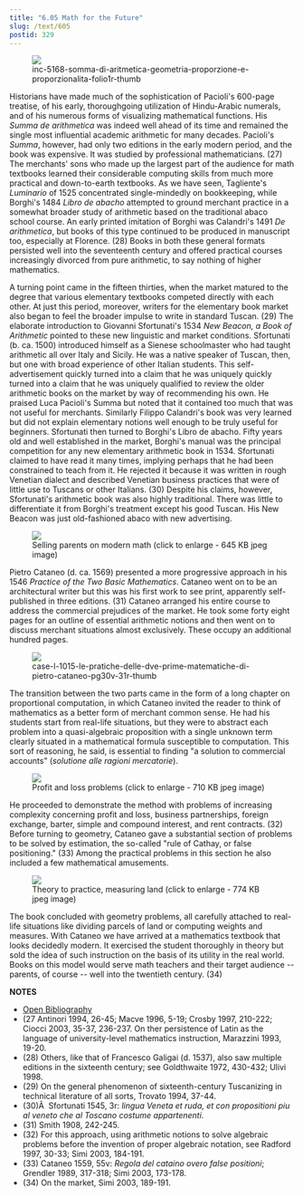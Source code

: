 ```yaml
---
title: "6.05 Math for the Future"
slug: /text/605
postid: 329
---
```

<figure class="mkdn-figure">
    <div onClick="createLightbox('/images_full/6.00_Chapter_Six/Inc.-5168,-Somma-di-aritmetica,-geometria,-proporzione-e-proporzionalita,-folio.1r.jpg')" data="/images_full/0.00_Introduction/Wing-ZP-535.D175Negrotitle.jpg" class="mkdn-image-link" id="lbimage">
    <img class="mkdn-image" src="/images_full/6.00_Chapter_Six/Inc.-5168,-Somma-di-aritmetica,-geometria,-proporzione-e-proporzionalita,-folio.1r.jpg" />
    <figcaption class="mkdn-figcaption">inc-5168-somma-di-aritmetica-geometria-proporzione-e-proporzionalita-folio1r-thumb</figcaption>
    </div>
</figure>

Historians have made much of the sophistication of Pacioli's 600-page treatise, of his early, thoroughgoing utilization of Hindu-Arabic numerals, and of his numerous forms of visualizing mathematical functions. His *Summa de arithmetica* was indeed well ahead of its time and remained the single most influential academic arithmetic for many decades. Pacioli's *Summa*, however, had only two editions in the early modern period, and the book was expensive. It was studied by professional mathematicians. (27) The merchants' sons who made up the largest part of the audience for math textbooks learned their considerable computing skills from much more practical and down-to-earth textbooks. As we have seen, Tagliente's *Luminario* of 1525 concentrated single-mindedly on bookkeeping, while Borghi's 1484 *Libro de abacho* attempted to ground merchant practice in a somewhat broader study of arithmetic based on the traditional abaco school course. An early printed imitation of Borghi was Calandri's 1491 *De arithmetica*, but books of this type continued to be produced in manuscript too, especially at Florence. (28) Books in both these general formats persisted well into the seventeenth century and offered practical courses increasingly divorced from pure arithmetic, to say nothing of higher mathematics.

A turning point came in the fifteen thirties, when the market matured to the degree that various elementary textbooks competed directly with each other. At just this period, moreover, writers for the elementary book market also began to feel the broader impulse to write in standard Tuscan. (29) The elaborate introduction to Giovanni Sfortunati's 1534 *New Beacon, a Book of Arithmetic* pointed to these new linguistic and market conditions. Sfortunati (b. ca. 1500) introduced himself as a Sienese schoolmaster who had taught arithmetic all over Italy and Sicily. He was a native speaker of Tuscan, then, but one with broad experience of other Italian students. This self-advertisement quickly turned into a claim that he was uniquely quickly turned into a claim that he was uniquely qualified to review the older arithmetic books on the market by way of recommending his own. He praised Luca Pacioli's Summa but noted that it contained too much that was not useful for merchants. Similarly Filippo Calandri's book was very learned but did not explain elementary notions well enough to be truly useful for beginners. Sfortunati then turned to Borghi's Libro de abacho. Fifty years old and well established in the market, Borghi's manual was the principal competition for any new elementary arithmetic book in 1534. Sfortunati claimed to have read it many times, implying perhaps that he had been constrained to teach from it. He rejected it because it was written in rough Venetian dialect and described Venetian business practices that were of little use to Tuscans or other Italians. (30) Despite his claims, however, Sfortunati's arithmetic book was also highly traditional. There was little to differentiate it from Borghi's treatment except his good Tuscan. His New Beacon was just old-fashioned abaco with new advertising.


<figure class="mkdn-figure">
    <div onClick="createLightbox('/images_full/6.00_Chapter_Six/Case-L-10.15,-Le-pratiche-delle-dve-prime-matematiche,-di-Pietro-Cataneo,-title-page.jpg')" data="/images_full/0.00_Introduction/Wing-ZP-535.D175Negrotitle.jpg" class="mkdn-image-link" id="lbimage">
    <img class="mkdn-image" src="/images_full/6.00_Chapter_Six/Case-L-10.15,-Le-pratiche-delle-dve-prime-matematiche,-di-Pietro-Cataneo,-title-page.jpg" />
    <figcaption class="mkdn-figcaption">Selling parents on modern math (click to enlarge - 645 KB jpeg image)</figcaption>
    </div>
</figure>

Pietro Cataneo (d. ca. 1569) presented a more progressive approach in his 1546 *Practice of the Two Basic Mathematics*. Cataneo went on to be an architectural writer but this was his first work to see print, apparently self-published in three editions. (31) Cataneo arranged his entire course to address the commercial prejudices of the market. He took some forty eight pages for an outline of essential arithmetic notions and then went on to discuss merchant situations almost exclusively. These occupy an additional hundred pages.

<figure class="mkdn-figure">
    <div onClick="createLightbox('/images_full/6.00_Chapter_Six/Case-L-10.15,-Le-pratiche-delle-dve-prime-matematiche,-di-Pietro-Cataneo,-pg.30v-31r.jpg')" data="/images_full/0.00_Introduction/Wing-ZP-535.D175Negrotitle.jpg" class="mkdn-image-link" id="lbimage">
    <img class="mkdn-image" src="/images_full/6.00_Chapter_Six/Case-L-10.15,-Le-pratiche-delle-dve-prime-matematiche,-di-Pietro-Cataneo,-pg.30v-31r.jpg" />
    <figcaption class="mkdn-figcaption">case-l-1015-le-pratiche-delle-dve-prime-matematiche-di-pietro-cataneo-pg30v-31r-thumb</figcaption>
    </div>
</figure>

The transition between the two parts came in the form of a long chapter on proportional computation, in which Cataneo invited the reader to think of mathematics as a better form of merchant common sense. He had his students start from real-life situations, but they were to abstract each problem into a quasi-algebraic proposition with a single unknown term clearly situated in a mathematical formula susceptible to computation. This sort of reasoning, he said, is essential to finding "a solution to commercial accounts" (*solutione alle ragioni mercatorie*).
<p style="text-align: center;"></p>


<figure class="mkdn-figure">
    <div onClick="createLightbox('/images_full//6.00_Chapter_Six/HFS_008.05.jpg')" data="/images_full/0.00_Introduction/Wing-ZP-535.D175Negrotitle.jpg" class="mkdn-image-link" id="lbimage">
    <img class="mkdn-image" src="/images_full//6.00_Chapter_Six/HFS_008.05.jpg" />
    <figcaption class="mkdn-figcaption">Profit and loss problems (click to enlarge - 710 KB jpeg image)</figcaption>
    </div>
</figure>

He proceeded to demonstrate the method with problems of increasing complexity concerning profit and loss, business partnerships, foreign exchange, barter, simple and compound interest, and rent contracts. (32) Before turning to geometry, Cataneo gave a substantial section of problems to be solved by estimation, the so-called "rule of Cathay, or false positioning." (33) Among the practical problems in this section he also included a few mathematical amusements.
<p style="text-align: center;"></p>


<figure class="mkdn-figure">
    <div onClick="createLightbox('/images_full//6.00_Chapter_Six/HFS_008.07.jpg')" data="/images_full/0.00_Introduction/Wing-ZP-535.D175Negrotitle.jpg" class="mkdn-image-link" id="lbimage">
    <img class="mkdn-image" src="/images_full//6.00_Chapter_Six/HFS_008.07.jpg" />
    <figcaption class="mkdn-figcaption">Theory to practice, measuring land (click to enlarge - 774 KB jpeg image)</figcaption>
    </div>
</figure>

The book concluded with geometry problems, all carefully attached to real-life situations like dividing parcels of land or computing weights and measures. With Cataneo we have arrived at a mathematics textbook that looks decidedly modern. It exercised the student thoroughly in theory but sold the idea of such instruction on the basis of its utility in the real world. Books on this model would serve math teachers and their target audience -- parents, of course -- well into the twentieth century. (34)

**NOTES**
* [Open Bibliography](/bibliography.pdf)
* (27 Antinori 1994, 26-45; Macve 1996, 5-19; Crosby 1997, 210-222; Ciocci 2003, 35-37, 236-237. On ther persistence of Latin as the language of university-level mathematics instruction, Marazzini 1993, 19-20.
* (28) Others, like that of Francesco Galigai (d. 1537), also saw multiple editions in the sixteenth century; see Goldthwaite 1972, 430-432; Ulivi 1998.
* (29) On the general phenomenon of sixteenth-century Tuscanizing in technical literature of all sorts, Trovato 1994, 37-44.
* (30)Â  Sfortunati 1545, 3r: *lingua Veneta et ruda, et con propositioni piu al veneto che al Toscano costume appartenenti*.
* (31) Smith 1908, 242-245.
* (32) For this approach, using arithmetic notions to solve algebraic problems before the invention of proper algebraic notation, see Radford 1997, 30-33; Simi 2003, 184-191.
* (33) Cataneo 1559, 55v: *Regola del cataino overo false positioni*; Grendler 1989, 317-318; Simi 2003, 173-178.
* (34) On the market, Simi 2003, 189-191.
